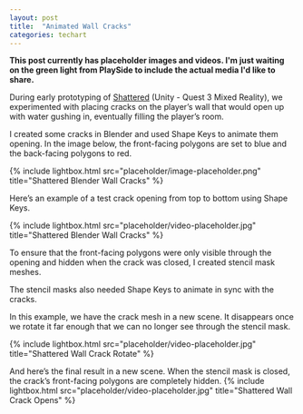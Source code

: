 ```yaml
---
layout: post
title:  "Animated Wall Cracks"
categories: techart
---
```


**This post currently has placeholder images and videos. I'm just waiting on the green light from PlaySide to include the actual media I'd like to share.**

During early prototyping of [Shattered](https://www.meta.com/en-gb/experiences/shattered/5816339365118691/) (Unity - Quest 3 Mixed Reality), we experimented with placing cracks on the player’s wall that would open up with water gushing in, eventually filling the player’s room.

I created some cracks in Blender and used Shape Keys to animate them opening. In the image below, the front-facing polygons are set to blue and the back-facing polygons to red.

{% include lightbox.html src="placeholder/image-placeholder.png" title="Shattered Blender Wall Cracks" %}

Here’s an example of a test crack opening from top to bottom using Shape Keys.

{% include lightbox.html src="placeholder/video-placeholder.jpg" title="Shattered Blender Wall Cracks" %}

To ensure that the front-facing polygons were only visible through the opening and hidden when the crack was closed, I created stencil mask meshes.

The stencil masks also needed Shape Keys to animate in sync with the cracks.

In this example, we have the crack mesh in a new scene. It disappears once we rotate it far enough that we can no longer see through the stencil mask.


{% include lightbox.html src="placeholder/video-placeholder.jpg" title="Shattered Wall Crack Rotate" %}

And here’s the final result in a new scene. When the stencil mask is closed, the crack’s front-facing polygons are completely hidden.
{% include lightbox.html src="placeholder/video-placeholder.jpg" title="Shattered Wall Crack Opens" %}
